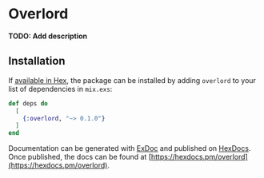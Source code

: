 # Overlord

**TODO: Add description**

## Installation

If [available in Hex](https://hex.pm/docs/publish), the package can be installed
by adding `overlord` to your list of dependencies in `mix.exs`:

```elixir
def deps do
  [
    {:overlord, "~> 0.1.0"}
  ]
end
```

Documentation can be generated with [ExDoc](https://github.com/elixir-lang/ex_doc)
and published on [HexDocs](https://hexdocs.pm). Once published, the docs can
be found at [https://hexdocs.pm/overlord](https://hexdocs.pm/overlord).

